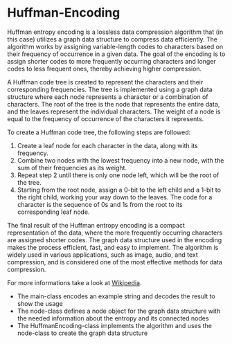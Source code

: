 # Huffman-Encoding

Huffman entropy encoding is a lossless data compression algorithm that (in this case) utilizes a graph data structure to compress data efficiently. The algorithm works by assigning variable-length codes to characters based on their frequency of occurrence in a given data. The goal of the encoding is to assign shorter codes to more frequently occurring characters and longer codes to less frequent ones, thereby achieving higher compression.

A Huffman code tree is created to represent the characters and their corresponding frequencies. The tree is implemented using a graph data structure where each node represents a character or a combination of characters. The root of the tree is the node that represents the entire data, and the leaves represent the individual characters. The weight of a node is equal to the frequency of occurrence of the characters it represents.

To create a Huffman code tree, the following steps are followed:

1. Create a leaf node for each character in the data, along with its frequency.
2. Combine two nodes with the lowest frequency into a new node, with the sum of their frequencies as its weight.
3. Repeat step 2 until there is only one node left, which will be the root of the tree.
4. Starting from the root node, assign a 0-bit to the left child and a 1-bit to the right child, working your way down to the leaves. The code for a character is the sequence of 0s and 1s from the root to its corresponding leaf node.

The final result of the Huffman entropy encoding is a compact representation of the data, where the more frequently occurring characters are assigned shorter codes. The graph data structure used in the encoding makes the process efficient, fast, and easy to implement. The algorithm is widely used in various applications, such as image, audio, and text compression, and is considered one of the most effective methods for data compression.

For more informations take a look at [Wikipedia](https://en.wikipedia.org/wiki/Huffman_coding).

* The main-class encodes an example string and decodes the result to show the usage
* The node-class defines a node object for the graph data structure with the needed information about the entropy and its connected nodes
* The HuffmanEncoding-class implements the algorithm and uses the node-class to create the graph data structure

